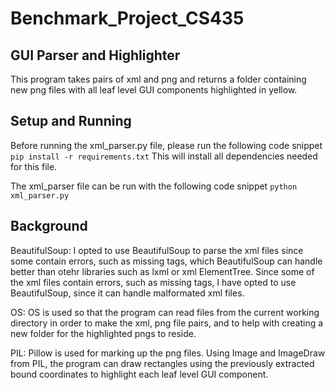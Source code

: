 # Benchmark_Project_CS435

## GUI Parser and Highlighter

This program takes pairs of xml and png and returns a folder containing new png files with all leaf level GUI components highlighted in yellow. 


## Setup and Running
Before running the xml_parser.py file, please run the following code snippet
`pip install -r requirements.txt`
This will install all dependencies needed for this file.

The xml_parser file can be run with the following code snippet
`python xml_parser.py`

## Background
BeautifulSoup: I opted to use BeautifulSoup to parse the xml files since some contain errors, such as missing tags, which BeautifulSoup can handle better than otehr libraries such as lxml or xml ElementTree.
Since some of the xml files contain errors, such as missing tags, I have opted to use BeautifulSoup, since it can handle malformated xml files. 

OS: OS is used so that the program can read files from the current working directory in order to make the xml, png file pairs, and to help with creating a new folder for the highlighted pngs to reside.

PIL: Pillow is used for marking up the png files. Using Image and ImageDraw from PIL, the program can draw rectangles using the previously extracted bound coordinates to highlight each leaf level GUI component.
